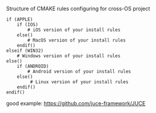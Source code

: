 Structure of CMAKE rules configuring for cross-OS project
```
if (APPLE)
    if (IOS)
        # iOS version of your install rules
    else()
        # MacOS version of your install rules
    endif()
elseif (WIN32)
    # Windows version of your install rules
else()
    if (ANDROID)
        # Android version of your install rules
    else()
         # Linux version of your install rules
    endif()
endif()
```

good example:
https://github.com/juce-framework/JUCE
